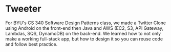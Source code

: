 # Tweeter

For BYU's CS 340 Software Design Patterns class, we made a Twitter Clone using Android on the front-end then Java and AWS (EC2, S3, API Gateway, Lambdas, SQS, DynamoDB) on the back-end. We learned how to not only make a working full-stack app, but how to design it so you can reuse code and follow best practice.
